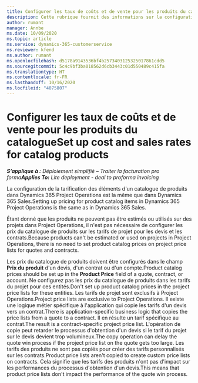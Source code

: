 ```yaml
---
title: Configurer les taux de coûts et de vente pour les produits du catalogue
description: Cette rubrique fournit des informations sur la configuration des taux de coûts et de vente pour les articles d'un catalogue de produits.
author: rumant
manager: Annbe
ms.date: 10/09/2020
ms.topic: article
ms.service: dynamics-365-customerservice
ms.reviewer: kfend
ms.author: rumant
ms.openlocfilehash: d5178a9143536bf4b2573403125325017861cdd5
ms.sourcegitcommit: 5c4c9bf3ba018562d6cb3443c01d550489c415fa
ms.translationtype: HT
ms.contentlocale: fr-FR
ms.lasthandoff: 10/16/2020
ms.locfileid: "4075807"
---
```

# <a name="set-up-cost-and-sales-rates-for-catalog-products"></a><span data-ttu-id="4b3fd-103">Configurer les taux de coûts et de vente pour les produits du catalogue</span><span class="sxs-lookup"><span data-stu-id="4b3fd-103">Set up cost and sales rates for catalog products</span></span>

<span data-ttu-id="4b3fd-104">_**S’applique à :** Déploiement simplifié – Traiter la facturation pro forma_</span><span class="sxs-lookup"><span data-stu-id="4b3fd-104">_**Applies To:** Lite deployment - deal to proforma invoicing_</span></span>


<span data-ttu-id="4b3fd-105">La configuration de la tarification des éléments d'un catalogue de produits dans Dynamics 365 Project Operations est la même que dans Dynamics 365 Sales.</span><span class="sxs-lookup"><span data-stu-id="4b3fd-105">Setting up pricing for product catalog items in Dynamics 365 Project Operations is the same as in Dynamics 365 Sales.</span></span>

<span data-ttu-id="4b3fd-106">Étant donné que les produits ne peuvent pas être estimés ou utilisés sur des projets dans Project Operations, il n'est pas nécessaire de configurer les prix du catalogue de produits sur les tarifs de projet pour les devis et les contrats.</span><span class="sxs-lookup"><span data-stu-id="4b3fd-106">Because products can't be estimated or used on projects in Project Operations, there is no need to set product catalog prices on project price lists for quotes and contracts.</span></span>

<span data-ttu-id="4b3fd-107">Les prix du catalogue de produits doivent être configurés dans le champ **Prix du produit** d'un devis, d'un contrat ou d'un compte.</span><span class="sxs-lookup"><span data-stu-id="4b3fd-107">Product catalog prices should be set up in the **Product Price** field of a quote, contract, or account.</span></span> <span data-ttu-id="4b3fd-108">Ne configurez pas les prix du catalogue de produits dans les tarifs du projet pour ces entités.</span><span class="sxs-lookup"><span data-stu-id="4b3fd-108">Don't set up product catalog prices in the project price lists for these entities.</span></span> <span data-ttu-id="4b3fd-109">Les tarifs de projet sont exclusifs à Project Operations.</span><span class="sxs-lookup"><span data-stu-id="4b3fd-109">Project price lists are exclusive to Project Operations.</span></span> <span data-ttu-id="4b3fd-110">Il existe une logique métier spécifique à l'application qui copie les tarifs d'un devis vers un contrat.</span><span class="sxs-lookup"><span data-stu-id="4b3fd-110">There is application-specific business logic that copies the price lists from a quote to a contract.</span></span> <span data-ttu-id="4b3fd-111">Il en résulte un tarif spécifique au contrat.</span><span class="sxs-lookup"><span data-stu-id="4b3fd-111">The result is a contract-specific project price list.</span></span> <span data-ttu-id="4b3fd-112">L'opération de copie peut retarder le processus d'obtention d'un devis si le tarif du projet sur le devis devient trop volumineux.</span><span class="sxs-lookup"><span data-stu-id="4b3fd-112">The copy operation can delay the quote win process if the project price list on the quote gets too large.</span></span> <span data-ttu-id="4b3fd-113">Les tarifs des produits ne sont pas copiés pour créer des tarifs personnalisés sur les contrats.</span><span class="sxs-lookup"><span data-stu-id="4b3fd-113">Product price lists aren't copied to create custom price lists on contracts.</span></span> <span data-ttu-id="4b3fd-114">Cela signifie que les tarifs des produits n'ont pas d'impact sur les performances du processus d'obtention d'un devis.</span><span class="sxs-lookup"><span data-stu-id="4b3fd-114">This means that product price lists don't impact the performance of the quote win process.</span></span>
